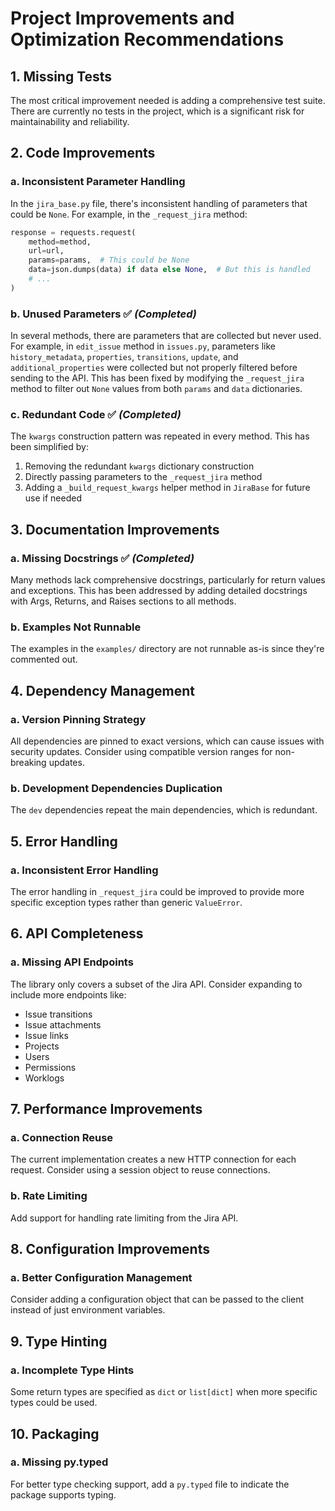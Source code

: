 # Project Improvements and Optimization Recommendations

## 1. Missing Tests

The most critical improvement needed is adding a comprehensive test suite. There are currently no tests in the project, which is a significant risk for maintainability and reliability.

## 2. Code Improvements

### a. Inconsistent Parameter Handling

In the `jira_base.py` file, there's inconsistent handling of parameters that could be `None`. For example, in the `_request_jira` method:

```python
response = requests.request(
    method=method,
    url=url,
    params=params,  # This could be None
    data=json.dumps(data) if data else None,  # But this is handled
    # ...
)
```

### b. Unused Parameters ✅ *(Completed)*

In several methods, there are parameters that are collected but never used. For example, in `edit_issue` method in `issues.py`, parameters like `history_metadata`, `properties`, `transitions`, `update`, and `additional_properties` were collected but not properly filtered before sending to the API. This has been fixed by modifying the `_request_jira` method to filter out `None` values from both `params` and `data` dictionaries.

### c. Redundant Code ✅ *(Completed)*

The `kwargs` construction pattern was repeated in every method. This has been simplified by:

1. Removing the redundant `kwargs` dictionary construction
2. Directly passing parameters to the `_request_jira` method
3. Adding a `_build_request_kwargs` helper method in `JiraBase` for future use if needed

## 3. Documentation Improvements

### a. Missing Docstrings ✅ *(Completed)*

Many methods lack comprehensive docstrings, particularly for return values and exceptions. This has been addressed by adding detailed docstrings with Args, Returns, and Raises sections to all methods.

### b. Examples Not Runnable

The examples in the `examples/` directory are not runnable as-is since they're commented out.

## 4. Dependency Management

### a. Version Pinning Strategy

All dependencies are pinned to exact versions, which can cause issues with security updates. Consider using compatible version ranges for non-breaking updates.

### b. Development Dependencies Duplication

The `dev` dependencies repeat the main dependencies, which is redundant.

## 5. Error Handling

### a. Inconsistent Error Handling

The error handling in `_request_jira` could be improved to provide more specific exception types rather than generic `ValueError`.

## 6. API Completeness

### a. Missing API Endpoints

The library only covers a subset of the Jira API. Consider expanding to include more endpoints like:

- Issue transitions
- Issue attachments
- Issue links
- Projects
- Users
- Permissions
- Worklogs

## 7. Performance Improvements

### a. Connection Reuse

The current implementation creates a new HTTP connection for each request. Consider using a session object to reuse connections.

### b. Rate Limiting

Add support for handling rate limiting from the Jira API.

## 8. Configuration Improvements

### a. Better Configuration Management

Consider adding a configuration object that can be passed to the client instead of just environment variables.

## 9. Type Hinting

### a. Incomplete Type Hints

Some return types are specified as `dict` or `list[dict]` when more specific types could be used.

## 10. Packaging

### a. Missing py.typed

For better type checking support, add a `py.typed` file to indicate the package supports typing.
